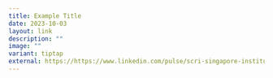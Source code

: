 ```yaml
---
title: Example Title
date: 2023-10-03
layout: link
description: ""
image: ""
variant: tiptap
external: https://https://www.linkedin.com/pulse/scri-singapore-institute-clinical-sciences?trackingId=5PdWCsl8pCP4ZhnDz7l3AQ%3D%3D
---
```

